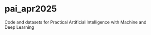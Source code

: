 # pai_apr2025
Code and datasets for Practical Artificial Intelligence with Machine and Deep Learning
